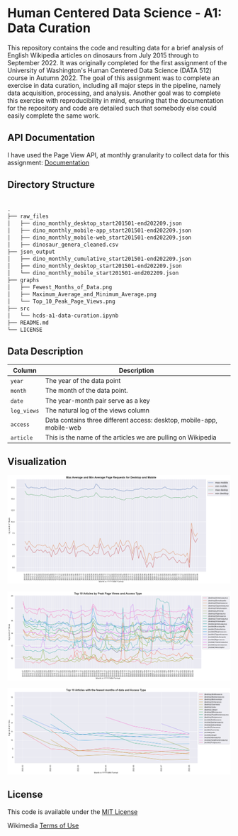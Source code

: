 # Human Centered Data Science - A1: Data Curation

This repository contains the code and resulting data for a brief analysis of English Wikipedia articles on dinosaurs from July 2015 through to September 2022. It was originally completed for the first assignment of the University of Washington's Human Centered Data Science (DATA 512) course in Autumn 2022. The goal of this assignment was to complete an exercise in data curation, including all major steps in the pipeline, namely data acquisition, processing, and analysis. Another goal was to complete this exercise with reproducibility in mind, ensuring that the documentation for the repository and code are detailed such that somebody else could easily complete the same work.

## API Documentation

I have used the Page View API, at monthly granularity to collect data for this assignment: [Documentation](https://wikitech.wikimedia.org/wiki/Analytics/AQS/Pageviews#Monthly_counts)

## Directory Structure

```

.
├── raw_files
│   ├── dino_monthly_desktop_start201501-end202209.json
│   ├── dino_monthly_mobile-app_start201501-end202209.json
│   ├── dino_monthly_mobile-web_start201501-end202209.json
│   ├── dinosaur_genera_cleaned.csv
├── json_output
│   ├── dino_monthly_cumulative_start201501-end202209.json
│   ├── dino_monthly_desktop_start201501-end202209.json
│   └── dino_monthly_mobile_start201501-end202209.json
├── graphs
│   ├── Fewest_Months_of_Data.png
│   ├── Maximum_Average_and_Minimum_Average.png
│   └── Top_10_Peak_Page_Views.png
├── src
│   └── hcds-a1-data-curation.ipynb
├── README.md
└── LICENSE
```

## Data Description

| Column                    | Description                                                        |
| ------------------------- | ------------------------------------------------------------------ |
| `year`                    | The year of the data point                                         |
| `month`                   | The month of the data point.    |
| `date`                   | The year-month pair serve as a key    |
| `log_views`   | The natural log of the views column       |
| `access`  | Data contains three different access: desktop, mobile-app, mobile-web     |
| `article`      | This is the name of the articles we are pulling on Wikipedia      |


## Visualization

![Maximum Average and Minimum Average](graphs/Maximum_Average_and_Minimum_Average.png)

![Top 10 Peak Page Views](graphs/Top_10_Peak_Page_Views.png)

![TFewest Months of Data](graphs/Fewest_Months_of_Data.png)

## License

This code is available under the [MIT License](LICENSE)

Wikimedia [Terms of Use](https://foundation.wikimedia.org/wiki/Terms_of_Use/en)
